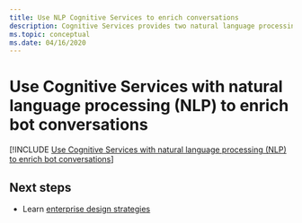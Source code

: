```yaml
---
title: Use NLP Cognitive Services to enrich conversations
description: Cognitive Services provides two natural language processing services, Language Understanding and QnA Maker, each with a different purpose. Understand when to use each service and how they compliment each other.
ms.topic: conceptual
ms.date: 04/16/2020
---
```


# Use Cognitive Services with natural language processing (NLP) to enrich bot conversations

[!INCLUDE [Use Cognitive Services with natural language processing (NLP) to enrich bot conversations](../includes/luis-qnamaker-shared-concept.md)]

## Next steps

* Learn [enterprise design strategies](luis-concept-enterprise.md)